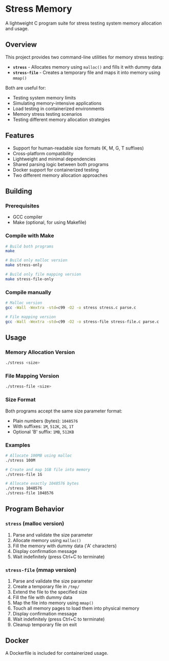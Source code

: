 # Stress Memory

A lightweight C program suite for stress testing system memory allocation and usage.

## Overview

This project provides two command-line utilities for memory stress testing:

- **`stress`** - Allocates memory using `malloc()` and fills it with dummy data
- **`stress-file`** - Creates a temporary file and maps it into memory using `mmap()`

Both are useful for:
- Testing system memory limits
- Simulating memory-intensive applications
- Load testing in containerized environments
- Memory stress testing scenarios
- Testing different memory allocation strategies

## Features

- Support for human-readable size formats (K, M, G, T suffixes)
- Cross-platform compatibility
- Lightweight and minimal dependencies
- Shared parsing logic between both programs
- Docker support for containerized testing
- Two different memory allocation approaches

## Building

### Prerequisites
- GCC compiler
- Make (optional, for using Makefile)

### Compile with Make
```bash
# Build both programs
make

# Build only malloc version
make stress-only

# Build only file mapping version
make stress-file-only
```

### Compile manually
```bash
# Malloc version
gcc -Wall -Wextra -std=c99 -O2 -o stress stress.c parse.c

# File mapping version
gcc -Wall -Wextra -std=c99 -O2 -o stress-file stress-file.c parse.c
```

## Usage

### Memory Allocation Version
```bash
./stress <size>
```

### File Mapping Version
```bash
./stress-file <size>
```

### Size Format
Both programs accept the same size parameter format:
- Plain numbers (bytes): `1048576`
- With suffixes: `1M`, `512K`, `2G`, `1T`
- Optional 'B' suffix: `1MB`, `512KB`

### Examples
```bash
# Allocate 100MB using malloc
./stress 100M

# Create and map 1GB file into memory
./stress-file 1G

# Allocate exactly 1048576 bytes
./stress 1048576
./stress-file 1048576
```

## Program Behavior

### `stress` (malloc version)
1. Parse and validate the size parameter
2. Allocate memory using `malloc()`
3. Fill the memory with dummy data ('A' characters)
4. Display confirmation message
5. Wait indefinitely (press Ctrl+C to terminate)

### `stress-file` (mmap version)
1. Parse and validate the size parameter
2. Create a temporary file in `/tmp/`
3. Extend the file to the specified size
4. Fill the file with dummy data
5. Map the file into memory using `mmap()`
6. Touch all memory pages to load them into physical memory
7. Display confirmation message
8. Wait indefinitely (press Ctrl+C to terminate)
9. Cleanup temporary file on exit

## Docker

A Dockerfile is included for containerized usage.